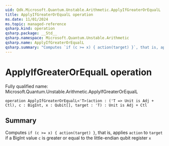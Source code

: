 ```yaml
---
uid: Qdk.Microsoft.Quantum.Unstable.Arithmetic.ApplyIfGreaterOrEqualL
title: ApplyIfGreaterOrEqualL operation
ms.date: 11/01/2024
ms.topic: managed-reference
qsharp.kind: operation
qsharp.package: __Std__
qsharp.namespace: Microsoft.Quantum.Unstable.Arithmetic
qsharp.name: ApplyIfGreaterOrEqualL
qsharp.summary: "Computes `if (c >= x) { action(target) }`, that is, applies `action` to `target` if a BigInt value `c` is greater or equal to the little-endian qubit register `x`"
---
```


# ApplyIfGreaterOrEqualL operation

Fully qualified name: Microsoft.Quantum.Unstable.Arithmetic.ApplyIfGreaterOrEqualL

```qsharp
operation ApplyIfGreaterOrEqualL<'T>(action : ('T => Unit is Adj + Ctl), c : BigInt, x : Qubit[], target : 'T) : Unit is Adj + Ctl
```

## Summary
Computes `if (c >= x) { action(target) }`, that is, applies `action` to `target`
if a BigInt value `c` is greater or equal to the little-endian qubit register `x`

